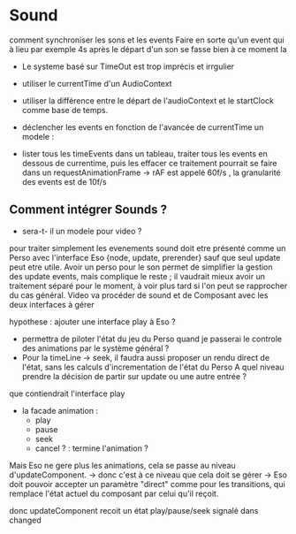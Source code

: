 # Sound

comment synchroniser les sons et les events
Faire en sorte qu'un event qui à lieu par exemple 4s après le départ d'un son se fasse bien à ce moment la

- Le systeme basé sur TimeOut est trop imprécis et irrgulier
- utiliser le currentTime d'un AudioContext
- utiliser la différence entre le départ de l'audioContext et le startClock comme base de temps.

- déclencher les events en fonction de l'avancée de currentTime
  un modele :
- lister tous les timeEvents dans un tableau, traiter tous les events en dessous de currentime, puis les effacer
  ce traitement pourrait se faire dans un requestAnimationFrame
  -> rAF est appelé 60f/s , la granularité des events est de 10f/s

## Comment intégrer Sounds ?

- sera-t- il un modele pour video ?

pour traiter simplement les evenements sound doit etre présenté comme un Perso avec l'interface Eso {node, update, prerender}
sauf que seul update peut etre utile.
Avoir un perso pour le son permet de simplifier la gestion des update events, mais complique le reste ; il vaudrait mieux avoir un traitement séparé pour le moment, à voir plus tard si l'on peut se rapprocher du cas général.
Video va procéder de sound et de Composant avec les deux interfaces à gérer

hypothese : ajouter une interface play à Eso ?

- permettra de piloter l'état du jeu du Perso quand je passerai le controle des animations par le système général ?
- Pour la timeLine -> seek, il faudra aussi proposer un rendu direct de l'état, sans les calculs d'incrementation de l'état du Perso
  A quel niveau prendre la décision de partir sur update ou une autre entrée ?

que contiendrait l'interface play

- la facade animation :
  - play
  - pause
  - seek
  - cancel ? : termine l'animation ?

Mais Eso ne gere plus les animations, cela se passe au niveau d'updateComponent.
-> donc c'est à ce niveau que cela doit se gérer
-> Eso doit pouvoir accepter un paramètre "direct" comme pour les transitions, qui remplace l'état actuel du composant par celui qu'il reçoit.

donc updateComponent recoit un état play/pause/seek signalé dans changed
